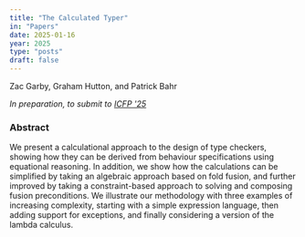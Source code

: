 ```yaml
---
title: "The Calculated Typer"
in: "Papers"
date: 2025-01-16
year: 2025
type: "posts"
draft: false
---
```


Zac Garby, Graham Hutton, and Patrick Bahr

*In preparation, to submit to [ICFP '25](https://icfp25.sigplan.org)*

### Abstract

We present a calculational approach to the design of type checkers,
showing how they can be derived from behaviour specifications using equational
reasoning.  In addition, we show how the calculations can be simplified by
taking an algebraic approach based on fold fusion, and further improved by
taking a constraint-based approach to solving and composing fusion
preconditions.  We illustrate our methodology with three examples of increasing
complexity, starting with a simple expression language, then adding support for
exceptions, and finally considering a version of the lambda calculus.
